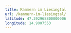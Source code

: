 ```yaml
---
title: Kammern im Liesingtal
url: /kammern-im-liesingtal/
latitude: 47.392968800000006
longitude: 14.9007553
---
```

